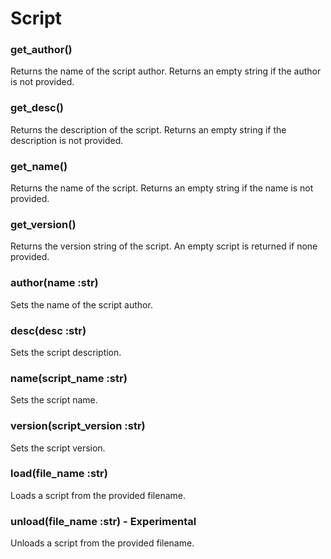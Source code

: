 # Script

### get\_author\(\)

Returns the name of the script author. Returns an empty string if the author is not provided.

### get\_desc\(\)

Returns the description of the script. Returns an empty string if the description is not provided.

### get\_name\(\)

Returns the name of the script. Returns an empty string if the name is not provided.

### get\_version\(\)

Returns the version string of the script. An empty script is returned if none provided.

### author\(name :str\)

Sets the name of the script author.

### desc\(desc :str\)

Sets the script description.

### name\(script\_name :str\)

Sets the script name.

### version\(script\_version :str\)

Sets the script version.

### load\(file\_name :str\)

Loads a script from the provided filename.

### unload\(file\_name :str\) - Experimental

Unloads a script from the provided filename.

